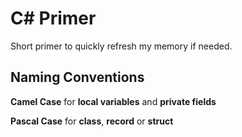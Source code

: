 # C# Primer

Short primer to quickly refresh my memory if needed.

## Naming Conventions

**Camel Case** for **local variables** and **private fields**

**Pascal Case** for **class**, **record** or **struct**
